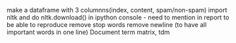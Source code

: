 make a dataframe with 3 columnns(index, content, spam/non-spam)
import nltk and do nltk.download() in ipython console - need to mention in report to be able to reproduce
remove stop words
remove newline (to have all important words in one line)
Document term matrix, tdm
